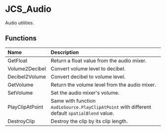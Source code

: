 # JCS_Audio

Audio utilities.

## Functions

| Name            | Description                                                                                   |
|:----------------|:----------------------------------------------------------------------------------------------|
| GetFloat        | Return a float value from the audio mixer.                                                    |
| Volume2Decibel  | Convert volume level to decibel.                                                              |
| Decibel2Volume  | Convert decibel to volume level.                                                              |
| GetVolume       | Return the volume level from the audio mixer.                                                 |
| SetVolume       | Set the audio mixer's volume.                                                                 |
| PlayClipAtPoint | Same with function `AudioSource.PlayClipAtPoint` with different default `spatialBlend` value. |
| DestroyClip     | Destroy the clip by its clip length.                                                          |
